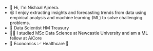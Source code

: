 - 👋 Hi, I’m Nishaal Ajmera. 
- 😃  I enjoy extracting insights and forecasting trends from data using empirical analysis and machine learning (ML) to solve challenging problems.  
- 💼 Data Scientist HM Treasury 
- :man_student: I studied MSc Data Science at Newcastle University and am a ML fellow at AiCore
- 🤔 Economics 📈 Healthcare 🏥


<!---
nishaalajmera/nishaalajmera is a ✨ special ✨ repository because its `README.md` (this file) appears on your GitHub profile.
You can click the Preview link to take a look at your changes.
--->
